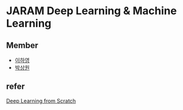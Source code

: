 # JARAM Deep Learning & Machine Learning

## Member
* [이하영](https://github.com/hy-kiera)
* [박상원](https://github.com/ArcheSeraph)

## refer
[Deep Learning from Scratch](https://github.com/WegraLee/deep-learning-from-scratch)
